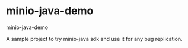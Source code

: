 # minio-java-demo
minio-java-demo


A sample project to try minio-java sdk and use it for any bug replication.
